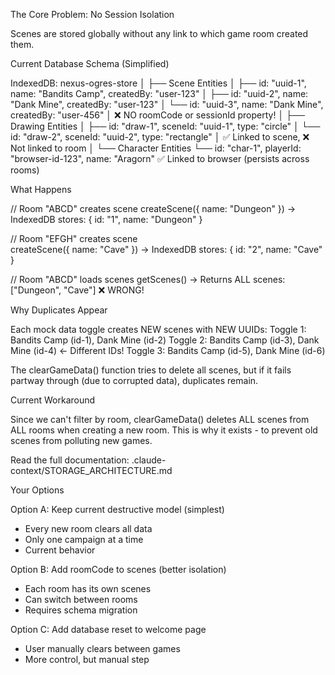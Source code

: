 The Core Problem: No Session Isolation

Scenes are stored globally without any link to which game room created them.

Current Database Schema (Simplified)

IndexedDB: nexus-ogres-store
│
├── Scene Entities
│ ├── id: "uuid-1", name: "Bandits Camp", createdBy: "user-123"
│ ├── id: "uuid-2", name: "Dank Mine", createdBy: "user-123"
│ └── id: "uuid-3", name: "Dank Mine", createdBy: "user-456"
│ ❌ NO roomCode or sessionId property!
│
├── Drawing Entities
│ ├── id: "draw-1", sceneId: "uuid-1", type: "circle"
│ └── id: "draw-2", sceneId: "uuid-2", type: "rectangle"
│ ✅ Linked to scene, ❌ Not linked to room
│
└── Character Entities
└── id: "char-1", playerId: "browser-id-123", name: "Aragorn"
✅ Linked to browser (persists across rooms)

What Happens

// Room "ABCD" creates scene
createScene({ name: "Dungeon" })
→ IndexedDB stores: { id: "1", name: "Dungeon" }

// Room "EFGH" creates scene  
 createScene({ name: "Cave" })
→ IndexedDB stores: { id: "2", name: "Cave" }

// Room "ABCD" loads scenes
getScenes()
→ Returns ALL scenes: ["Dungeon", "Cave"] ❌ WRONG!

Why Duplicates Appear

Each mock data toggle creates NEW scenes with NEW UUIDs:
Toggle 1: Bandits Camp (id-1), Dank Mine (id-2)
Toggle 2: Bandits Camp (id-3), Dank Mine (id-4) ← Different IDs!
Toggle 3: Bandits Camp (id-5), Dank Mine (id-6)

The clearGameData() function tries to delete all scenes, but if it fails partway through (due to corrupted
data), duplicates remain.

Current Workaround

Since we can't filter by room, clearGameData() deletes ALL scenes from ALL rooms when creating a new room.
This is why it exists - to prevent old scenes from polluting new games.

Read the full documentation: .claude-context/STORAGE_ARCHITECTURE.md

Your Options

Option A: Keep current destructive model (simplest)

- Every new room clears all data
- Only one campaign at a time
- Current behavior

Option B: Add roomCode to scenes (better isolation)

- Each room has its own scenes
- Can switch between rooms
- Requires schema migration

Option C: Add database reset to welcome page

- User manually clears between games
- More control, but manual step
